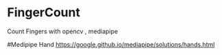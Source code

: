 # FingerCount
Count Fingers with opencv , mediapipe

#Medipipe Hand
https://google.github.io/mediapipe/solutions/hands.html
